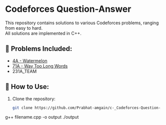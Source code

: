 # Codeforces Question-Answer

This repository contains solutions to various Codeforces problems, ranging from easy to hard.  
All solutions are implemented in C++.

## 📌 Problems Included:
- [4A - Watermelon](https://codeforces.com/problemset/problem/4A)
- [71A - Way Too Long Words](https://codeforces.com/problemset/problem/71A)
- 231A_TEAM

## 🚀 How to Use:
1. Clone the repository:
   ```bash
   git clone https://github.com/Prabhat-amgain/c-_Codeforces-Question-Answer.git
g++ filename.cpp -o output
./output

